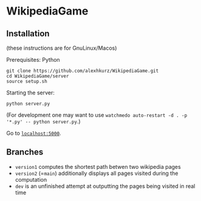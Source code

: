 # WikipediaGame

## Installation

(these instructions are for GnuLinux/Macos)

Prerequisites: Python

```
git clone https://github.com/alexhkurz/WikipediaGame.git
cd WikipediaGame/server
source setup.sh
```

Starting the server:

```
python server.py
```

(For development one may want to use `watchmedo auto-restart -d . -p '*.py' -- python server.py`.)

Go to [`localhost:5000`](http://127.0.0.1:5000/).

## Branches

- `version1` computes the shortest path betwen two wikipedia pages
- `version2` (=`main`) additionally displays all pages visited during the computation
- `dev` is an unfinished attempt at outputting the pages being visited in real time



